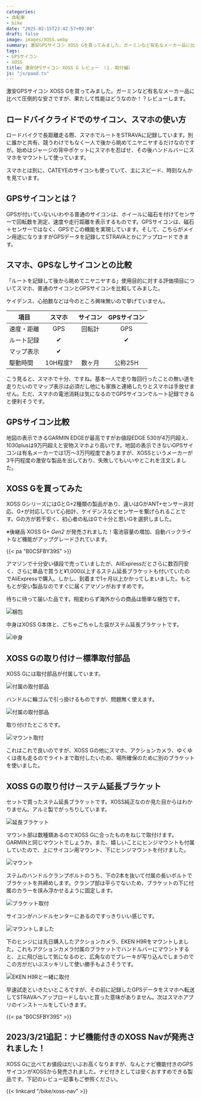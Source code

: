 ```yaml
---
categories:
- 自転車
- bike
date: "2025-02-15T23:42:57+09:00"
draft: false
image: images/XOSS.webp
summary: 激安GPSサイコン XOSS Gを買ってみました。ガーミンなど有名なメーカー品に比べて圧倒的な安さですが、果たして性能はどうなのか！？レビューします。
tags:
- GPSサイコン
- XOSS
title: 激安GPSサイコン XOSS G レビュー （１．取付編）
js: "js/paad.ts"
---
```


激安GPSサイコン XOSS
Gを買ってみました。ガーミンなど有名なメーカー品に比べて圧倒的な安さですが、果たして性能はどうなのか！？レビューします。

## ロードバイクライドでのサイコン、スマホの使い方

ロードバイクで長距離走る際、スマホでルートをSTRAVAに記録しています。別に誰かと共有、競うわけでもなく一人で後から眺めてニヤニヤするだけなのですが。始めはジャージの背中ポケットにスマホを忍ばせ、その後ハンドルバーにスマホをマウントして使っています。

スマホとは別に、CATEYEのサイコンも使っていて、主にスピード、時刻なんかを見ています。

## GPSサイコンとは？

GPSが付いていないいわやる普通のサイコンは、ホイールに磁石を付けてセンサーで回転数を測定、速度や走行距離を表示するものです。GPSサイコンは、磁石＋センサーではなく、GPSでこの機能を実現しています。そして、こちらがメイン用途になりますがGPSデータを記録してSTRAVAとかにアップロードできます。

## スマホ、GPSなしサイコンとの比較

「ルートを記録して後から眺めてニヤニヤする」使用目的に対する評価項目についてスマホ、普通のサイコンとGPSサイコンを比較してみました。

ケイデンス、心拍数などは今のところ興味無いので挙げていません。


|項目      |   スマホ  |   サイコン |  GPSサイコン|
|----------|:--------:|:---------:|:----------:|
|速度・距離 |  GPS      |   回転計  |  GPS       |
|ルート記録 |  ✔       |           |  ✔        |
|マップ表示 |  ✔       |           |            |
|駆動時間   |  10H程度? | 数ヶ月     | 公称25H    |

こう見ると、スマホで十分、ですね。基本一人で走り毎回行ったことの無い道を走りたいのでマップ表示は必須だし他にも家族と連絡したりとスマホは手放せません。ただ、スマホの電池消耗は気になるのでGPSサイコンでルート記録できると便利そうです。

## GPSサイコン比較

地図の表示できるGARMIN EDGEが最高ですがお値段EDGE
530が4万円超え、1030plusは9万円超えと安物スマホより高いです。地図の表示できないGPSサイコンは有名メーカーでは1万～3万円程度でありますが、XOSSというメーカーが3千円程度の激安な製品を出しており、失敗してもいいやとこれを注文しました。

## XOSS Gを買ってみた

XOSS
GシリーズにはGとG+2種類の製品があり、違いはGがANT+センサー非対応、G+が対応していて心拍計、ケイデンスなどセンサーを繋げられることです。Gの方が若干安く、初心者の私はGで十分と思いGを選択しました。

※後継品 XOSS G+ *Gen2*
が発売されました！電池容量の増加、自動バックライトなど機能がアップグレードされています。

{{< pa "B0CSFBY39S" >}}

アマゾンで十分安い値段で売っていましたが、AliExpressだとさらに数百円安く、さらに単品で買うと¥1,000以上するステム延長ブラケットも付いていたのでAliExpressで購入。しかし、到着まで1ヶ月以上かかってしまいました。もともとが安い製品なのですぐに届くアマゾンがおすすめです。

待ちに待って届いた品です。相変わらず海外からの商品は簡単な梱包です。

![梱包](./images/IMG_20201023_064834.jpg)

中身はXOSS G本体と、ごちゃごちゃした袋がステム延長ブラケットです。

![中身](./images/IMG_20201024_115139.jpg)

## XOSS Gの取り付け－標準取付部品

XOSS Gには取付部品が付属しています。

![付属の取付部品](./images/IMG_20201024_115459.jpg)

ハンドルに輪ゴムで引っ掛けるものですが、問題無く使えます。

![付属の取付部品](./images/IMG_20201024_120159.jpg)

取り付けたところです。

![マウント取付](./images/IMG_20201024_120211.jpg)

これはこれで良いのですが、XOSS
Gの他にスマホ、アクションカメラ、ゆくゆくは夜も走るのでライトまで取付したいため、場所確保のために別のブラケットを使いました。

## XOSS Gの取り付け－ステム延長ブラケット

セットで買ったステム延長ブラケットです。XOSS純正なのか見た目からはわかりません。アルミ製でがっちりしています。

![延長ブラケット](./images/IMG_20201024_115530.jpg)

マウント部は数種類あるのでXOSS
Gに合ったものをねじで取付けます。GARMINと同じマウントでしょうか。また、嬉しいことにヒンジマウントも付属していたので、上にサイコン用マウント、下にヒンジマウントを付けました。

![マウント](./images/IMG_20201024_135001.jpg)

ステムのハンドルクランプボルトのうち、下の2本を抜いて付属の長いボルトでブラケットを共締めします。クランプ部は平らでないため、ブラケットの下に付属のカラーを挟み浮かせるように固定します。

![ブラケット取付](./images/IMG_20201024_115539.jpg)

サイコンがハンドルセンターにあるのですっきりいい感じです。

![マウントしました](./images/IMG_20201024_141801.jpg)

下のヒンジには先日購入したアクションカメラ、EKEN
H9Rをマウントしました。これもアクションカメラ付属のブラケットでハンドルバーにマウントすると、上に飛び出して気になるのと、広角なのでブレーキが写り込んでしまうのでこの方がだいぶスッキリして使い勝手もよさそうです。

![EKEN H9Rと一緒に取付](./images/IMG_20201024_141818.jpg)

早速試走といきたいところですが、その前に記録したGPSデータをスマホへ転送してSTRAVAへアップロードしないと買った意味がありません。次はスマホアプリのインストールをしていきます。

{{< pa "B0CSFBY39S" >}}

## 2023/3/21追記：ナビ機能付きのXOSS Navが発売されました！

XOSS
Gに比べてお値段はだいぶお高くなりますが、なんとナビ機能付きのGPSサイコンがXOSSから発売されました。ナビ付きとしては安くおすすめできる製品です。下記のレビュー記事もご参照ください。

{{< linkcard "/bike/xoss-nav" >}}
